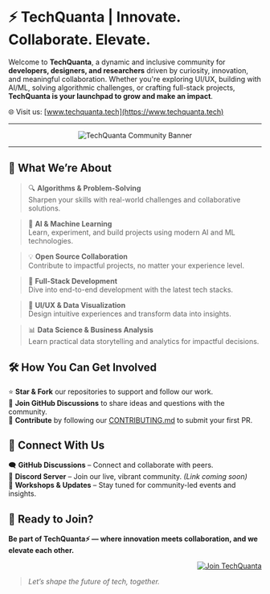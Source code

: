 # ⚡ TechQuanta | Innovate. Collaborate. Elevate.

Welcome to **TechQuanta**, a dynamic and inclusive community for **developers, designers, and researchers** driven by curiosity, innovation, and meaningful collaboration. Whether you're exploring UI/UX, building with AI/ML, solving algorithmic challenges, or crafting full-stack projects, **TechQuanta is your launchpad to grow and make an impact**.

🌐 Visit us: [www.techquanta.tech](https://www.techquanta.tech)

---
<div align="center">

![TechQuanta Community Banner](https://github.com/user-attachments/assets/2d24fe8f-e7bc-438d-b2b2-9da22ec665f9)

</div>

---

## 🌟 What We’re About

>🔍 **Algorithms & Problem-Solving**  
Sharpen your skills with real-world challenges and collaborative solutions.

>🤖 **AI & Machine Learning**  
Learn, experiment, and build projects using modern AI and ML technologies.

>💡 **Open Source Collaboration**  
Contribute to impactful projects, no matter your experience level.

>🚀 **Full-Stack Development**  
Dive into end-to-end development with the latest tech stacks.

>🎨 **UI/UX & Data Visualization**  
Design intuitive experiences and transform data into insights.

>📊 **Data Science & Business Analysis**  
Learn practical data storytelling and analytics for impactful decisions.



## 🛠️ How You Can Get Involved

⭐ **Star & Fork** our repositories to support and follow our work.  
💬 **Join GitHub Discussions** to share ideas and questions with the community.  
🔧 **Contribute** by following our [CONTRIBUTING.md](./CONTRIBUTION.md) to submit your first PR.



## 🔗 Connect With Us

🗨️ **GitHub Discussions** – Connect and collaborate with peers.  
💬 **Discord Server** – Join our live, vibrant community. *(Link coming soon)*  
📰 **Workshops & Updates** – Stay tuned for community-led events and insights.



## 🚀 Ready to Join?

**Be part of TechQuanta⚡ — where innovation meets collaboration, and we elevate each other.**
<div align="right">

[![Join TechQuanta](https://img.shields.io/badge/Join%20TechQuanta-%F0%9F%9A%80-purple?style=for-the-badge)](https://docs.google.com/forms/d/e/1FAIpQLSddiwCoTtyjxuvKq6nPvgE6FXDjlMAz-35X2w8XFqscTDcYuw/viewform?usp=header)

</div>

> *Let’s shape the future of tech, together.*
